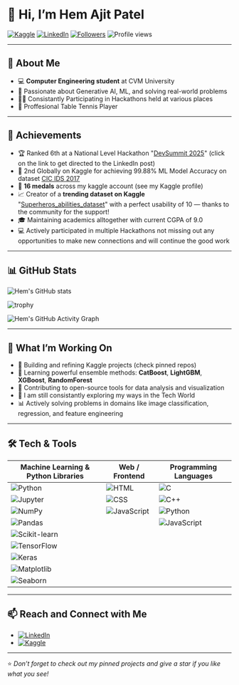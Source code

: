 # 👋 Hi, I’m Hem Ajit Patel

[![Kaggle](https://img.shields.io/badge/Kaggle-Hem%20Ajit%20Patel-20BEFF?logo=kaggle)](https://www.kaggle.com/hemajitpatel)
[![LinkedIn](https://img.shields.io/badge/LinkedIn-Hem%20Patel-0A66C2?logo=linkedin)](https://www.linkedin.com/in/hem-patel19)
[![Followers](https://img.shields.io/github/followers/hemathens?label=Follow&style=social)](https://github.com/hemathens)
![Profile views](https://komarev.com/ghpvc/?username=hemathens)

---

## 🚀 About Me
- 💻 **Computer Engineering student** at CVM University
- 🎯 Passionate about Generative AI, ML, and solving real-world problems
- 👨‍💻 Consistantly Participating in Hackathons held at various places
- 🏓 Proffesional Table Tennis Player 

---

## 🥇 Achievements
- 🏆 Ranked 6th at a National Level Hackathon "[DevSummit 2025](https://www.linkedin.com/posts/hem-patel19_devsummit2025-hackathonexperience-machinelearning-activity-7314547399346081793-Bln2?utm_source=share&utm_medium=member_desktop&rcm=ACoAAFBBtVYB2daWZBo_0kCAOMPXiyf4ocUB4h4)" (click on the link to get directed to the LinkedIn post)
- 🥈 2nd Globally on Kaggle for achieving 99.88% ML Model Accuracy on dataset [CIC IDS 2017](https://www.kaggle.com/datasets/chethuhn/network-intrusion-dataset)
- 🏅 **16 medals** across my kaggle account (see my Kaggle profile)
- 📈 Creator of a **trending dataset on Kaggle** "[Superheros_abilities_dataset](https://www.kaggle.com/datasets/hemajitpatel/superheros-abilities-dataset)" with a perfect usability of 10 — thanks to the community for the support!
- 🎓 Maintaining academics alltogether with current CGPA of 9.0
- 💻 Actively participated in multiple Hackathons not missing out any opportunities to make new connections and will continue the good work

---

## 📊 GitHub Stats

![Hem's GitHub stats](https://github-readme-stats.vercel.app/api?username=hemathens&show_icons=true&count_private=true&theme=radical)

![trophy](https://github-profile-trophy.vercel.app/?username=hemathens)

![Hem's GitHub Activity Graph](https://github-readme-activity-graph.vercel.app/graph?username=hemathens&theme=radical)

---

## 🧠 What I’m Working On
- 🚀 Building and refining Kaggle projects (check pinned repos)
- 🌱 Learning powerful ensemble methods: **CatBoost**, **LightGBM**, **XGBoost**, **RandomForest**
- 🤝 Contributing to open-source tools for data analysis and visualization
- 🧭 I am still consistantly exploring my ways in the Tech World
- 📊 Actively solving problems in domains like image classification, regression, and feature engineering

---

## 🛠️ Tech & Tools

| Machine Learning & Python Libraries | Web / Frontend | Programming Languages |
|------------------------------------|----------------|------------------------|
| ![Python](https://img.shields.io/badge/Python-3776AB?style=flat&logo=python&logoColor=white) | ![HTML](https://img.shields.io/badge/HTML5-E34F26?style=flat&logo=html5&logoColor=white) | ![C](https://img.shields.io/badge/C-00599C?style=flat&logo=c&logoColor=white) |
| ![Jupyter](https://img.shields.io/badge/Jupyter-F37626?style=flat&logo=jupyter&logoColor=white) | ![CSS](https://img.shields.io/badge/CSS3-1572B6?style=flat&logo=css3&logoColor=white) | ![C++](https://img.shields.io/badge/C++-00599C?style=flat&logo=c%2B%2B&logoColor=white) |
| ![NumPy](https://img.shields.io/badge/NumPy-013243?style=flat&logo=numpy&logoColor=white) | ![JavaScript](https://img.shields.io/badge/JavaScript-F7DF1E?style=flat&logo=javascript&logoColor=black) | ![Python](https://img.shields.io/badge/Python-3776AB?style=flat&logo=python&logoColor=white) |
| ![Pandas](https://img.shields.io/badge/Pandas-150458?style=flat&logo=pandas&logoColor=white) | | ![JavaScript](https://img.shields.io/badge/JavaScript-F7DF1E?style=flat&logo=javascript&logoColor=black) |
| ![Scikit-learn](https://img.shields.io/badge/Scikit--learn-F7931E?style=flat&logo=scikit-learn&logoColor=white) | | |
| ![TensorFlow](https://img.shields.io/badge/TensorFlow-FF6F00?style=flat&logo=tensorflow&logoColor=white) | | |
| ![Keras](https://img.shields.io/badge/Keras-D00000?style=flat&logo=keras&logoColor=white) | | |
| ![Matplotlib](https://img.shields.io/badge/Matplotlib-ffffff?style=flat&logo=plotly&logoColor=blue) | | |
| ![Seaborn](https://img.shields.io/badge/Seaborn-2E7D32?style=flat&logoColor=white) | | |

---

## 📫 Reach and Connect with Me
- [![LinkedIn](https://img.shields.io/badge/LinkedIn-Hem%20Ajit%20Patel-0A66C2?logo=linkedin)](https://www.linkedin.com/in/hem-patel19)  
- [![Kaggle](https://img.shields.io/badge/Kaggle-hemajitpatel-20BEFF?logo=kaggle)](https://www.kaggle.com/hemajitpatel)

---

⭐ _Don’t forget to check out my pinned projects and give a star if you like what you see!_
